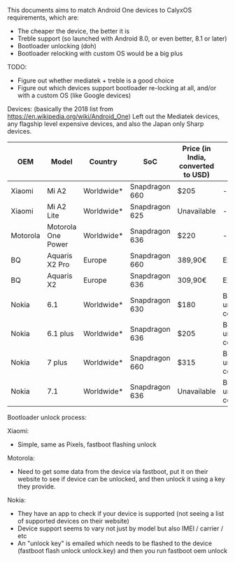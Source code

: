 This documents aims to match Android One devices to CalyxOS requirements, which are:

* The cheaper the device, the better it is
* Treble support (so launched with Android 8.0, or even better, 8.1 or later)
* Bootloader unlocking (doh)
* Bootloader relocking with custom OS would be a big plus

TODO:
* Figure out whether mediatek + treble is a good choice
* Figure out which devices support bootloader re-locking at all, and/or with a custom OS (like Google devices)

Devices: (basically the 2018 list from https://en.wikipedia.org/wiki/Android_One)
Left out the Mediatek devices, any flagship level expensive devices, and also the Japan only Sharp devices.

| OEM | Model | Country | SoC | Price (in India, converted to USD) | Misc | Pie | Kernel Source |
|-----|-------|---------|-----|------------------------------------|----- | --- | ------------- |
| Xiaomi | Mi A2 | Worldwide* | Snapdragon 660 | $205 | - | Not yet | https://github.com/MiCode/Xiaomi_Kernel_OpenSource/tree/jasmine-o-oss |
| Xiaomi | Mi A2 Lite | Worldwide* | Snapdragon 625 | Unavailable | - | Not yet | https://github.com/MiCode/Xiaomi_Kernel_OpenSource/tree/daisy-o-oss |
| Motorola | Motorola One Power | Worldwide* | Snapdragon 636 | $220 | - | Not yet | https://github.com/MotorolaMobilityLLC/kernel-msm/tree/oreo-8.1.0-release-cf |
| BQ | Aquaris X2 Pro | Europe | Snapdragon 660 | 389,90€ | Expensive | Not yet | https://github.com/bq/aquaris-X2-Pro |
| BQ | Aquaris X2 | Europe | Snapdragon 636 | 309,90€ | Expensive | Not yet | https://github.com/bq/aquaris-X2 |
| Nokia | 6.1 | Worldwide* | Snapdragon 630 | $180 | Bootloader unlock concerns | Yes | https://www.nokia.com/en_int/phones/opensource |
| Nokia | 6.1 plus | Worldwide* | Snapdragon 636 | $205 | Bootloader unlock concerns | Yes | Not available |
| Nokia | 7 plus | Worldwide* | Snapdragon 660 | $315 | Bootloader unlock concerns | Not yet | Not available |
| Nokia | 7.1 | Worldwide* | Snapdragon 636 | Unavailable | Bootloader unlock concerns | Not yet | Not available |


Bootloader unlock process:

Xiaomi:
* Simple, same as Pixels, fastboot flashing unlock

Motorola:
* Need to get some data from the device via fastboot, put it on their website to see if device can be unlocked, and then unlock it using a key they provide.

Nokia:
* They have an app to check if your device is supported (not seeing a list of supported devices on their website)
* Device support seems to vary not just by model but also IMEI / carrier / etc
* An "unlock key" is emailed which needs to be flashed to the device (fastboot flash unlock unlock.key) and then you run fastboot oem unlock

